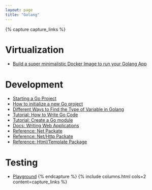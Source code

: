 ```yaml
---
layout: page
title: "Golang"
---
```


<!--<div style="color:red;column-count:3;">-->
{% capture capture_links %} 
# Virtualization
* [Build a super minimalistic Docker Image to run your Golang App](https://dev.to/chseki/build-a-super-minimalistic-docker-image-to-run-your-golang-app-33j0)

# Development
* [Starting a Go Project](https://www.wolfe.id.au/2020/03/10/starting-a-go-project/)
* [How to initialize a new Go project](https://medium.com/golicious/how-to-initialize-a-new-go-project-f587246556ae)
* [Different Ways to Find the Type of Variable in Golang](https://www.geeksforgeeks.org/different-ways-to-find-the-type-of-variable-in-golang/)
* [Tutorial: How to Write Go Code](https://go.dev/doc/code)
* [Tutorial: Create a Go module](https://go.dev/doc/tutorial/create-module)
* [Docs: Writing Web Applications](https://go.dev/doc/articles/wiki/)
* [Reference: Net Packate](https://pkg.go.dev/net#pkg-types)
* [Reference: Net/Http Packate](https://pkg.go.dev/net/http#pkg-index)
* [Reference: Html/Template Package](https://pkg.go.dev/html/template)

# Testing
* [Playground](https://go.dev/play/p/pyKfxKG5FFf)
{% endcapture %}
{% include columns.html cols=2 content=capture_links %}
<!--<div>-->


